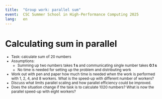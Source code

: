 ```yaml
---
title:  "Group work: parallel sum"
event:  CSC Summer School in High-Performance Computing 2025
lang:   en
---
```


# Calculating sum in parallel

<small>

- Task: calculate sum of 20 numbers
- Assumptions: 
    - Summing up two numbers takes **1 s** and communicating single number takes **0.1 s** 
    - No time is needed for setting up the problem and distributing work
- Work out with pen and paper how much time is needed when the work is performed with 1, 2, 4, and 
  8 workers. What is the speed-up with different number of workers?
- Discuss what limits parallel scaling and how parallel efficiency could be improved.
- Does the situation change if the task is to calculate 1020 numbers? What is now 
  the parallel speed-up with eight workers?

</small>

<!-- "Model" solutions

Assume: no overlap of communication, "serial" reduction

1 worker:           19 s
2 workers:  9 + 1 (reduction) + 0.1 (comm) = 10.1 s  speedup = 1.9
4 workers:  4 + 3 (reduction) + 0.3 (comm) =  7.3 s  speedup = 1.4
With 8 workers there is load imbalance: some workers need to sum 3 numbers, some 2
8 workers:  2 + 7 (reduction) + 0.7 (comm) =  9.7 s

1020 numbers:
1 worker:           1019 s
8 workers:  128 + 7 (reduction) + 0.7 (comm) = 135.7  speedup = 7.5

-->

